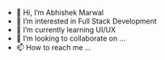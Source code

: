 - 👋 Hi, I’m Abhishek Marwal 
- 👀 I’m interested in Full Stack Development
- 🌱 I’m currently learning UI/UX 
- 💞️ I’m looking to collaborate on ...
- 📫 How to reach me ...

<!---
marwalabhi/marwalabhi is a ✨ special ✨ repository because its `README.md` (this file) appears on your GitHub profile.
You can click the Preview link to take a look at your changes.
--->
